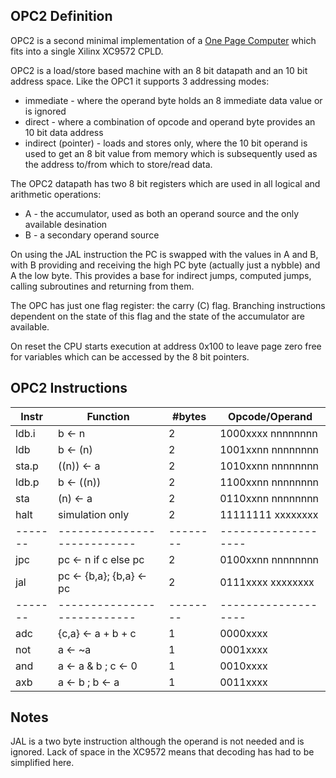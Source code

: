 OPC2 Definition
---------------

OPC2 is a second minimal implementation of a [One Page Computer](.) which fits into a single Xilinx XC9572 CPLD.

OPC2 is a load/store based machine with an 8 bit datapath and an 10 bit address space. Like the OPC1 it
supports 3 addressing modes:

   * immediate - where the operand byte holds an 8 immediate data value or is ignored
   * direct - where a combination of opcode and operand byte provides an 10 bit data address
   * indirect (pointer) - loads and stores only, where the 10 bit operand is used to get an
     8 bit value from memory which is subsequently used as the address to/from which
     to store/read data.

The OPC2 datapath has two 8 bit registers which are used in all logical and arithmetic operations:

   * A - the accumulator, used as both an operand source and the only available desination
   * B - a secondary operand source

On using the JAL instruction the PC is swapped with the values in A and B, with B providing and
receiving the high PC byte (actually just a nybble) and A the low byte. This provides a base for
indirect jumps, computed jumps, calling subroutines and returning from them.

The OPC has just one flag register: the carry (C) flag. Branching instructions dependent on the
state of this flag and the state of the accumulator are available.

On reset the CPU starts execution at address 0x100 to leave page zero free for variables which can
be accessed by the 8 bit pointers.

OPC2 Instructions
-----------------

| Instr | Function                  | #bytes |  Opcode/Operand   |
|-------|---------------------------|--------|-------------------|
| ldb.i | b <- n                    |  2     | 1000xxxx nnnnnnnn |
| ldb   | b <- (n)                  |  2     | 1001xxnn nnnnnnnn |
| sta.p | ((n)) <- a                |  2     | 1010xxnn nnnnnnnn |
| ldb.p | b <- ((n))                |  2     | 1100xxnn nnnnnnnn |
| sta   | (n) <- a                  |  2     | 0110xxnn nnnnnnnn |
| halt  | simulation only           |  2     | 11111111 xxxxxxxx |
|-------|---------------------------|--------|-------------------|
| jpc   | pc <- n if c else pc      |  2     | 0100xxnn nnnnnnnn |
| jal   | pc <- {b,a}; {b,a} <- pc  |  2     | 0111xxxx xxxxxxxx |
|-------|---------------------------|--------|-------------------|
| adc   | {c,a} <- a + b + c        |  1     | 0000xxxx	      	 |
| not   | a <- ~a                   |  1     | 0001xxxx    	     |
| and   | a <- a & b ; c <- 0       |  1     | 0010xxxx     	   |
| axb   | a <- b ; b <- a           |  1     | 0011xxxx    	     |

Notes
-----

JAL is a two byte instruction although the operand is not needed and is ignored. Lack of
space in the XC9572 means that decoding has had to be simplified here.
    
